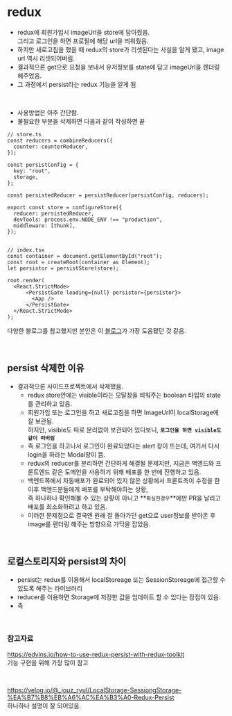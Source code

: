 # redux

- redux에 회원가입시 imageUrl을 store에 담아줬음.  
  그리고 로그인을 하면 프로필에 해당 url을 띄워줬음.
- 하지만 새로고침을 했을 때 redux의 store가 리셋된다는 사실을 알게 됐고, image url 역시 리셋되어버림.
- 결과적으론 get으로 요청을 보내서 유저정보를 state에 담고 imageUrl을 렌더링 해주었음.
- 그 과정에서 persist라는 redux 기능을 알게 됨

<br>

- 사용방법은 아주 간단함.
- 불필요한 부분을 삭제하면 다음과 같이 작성하면 끝

```TSX
// store.ts
const reducers = combineReducers({
  counter: counterReducer,
});

const persistConfig = {
  key: "root",
  storage,
};

const persistedReducer = persistReducer(persistConfig, reducers);

export const store = configureStore({
  reducer: persistedReducer,
  devTools: process.env.NODE_ENV !== "production",
  middleware: [thunk],
});


// index.tsx
const container = document.getElementById("root");
const root = createRoot(container as Element);
let persistor = persistStore(store);

root.render(
  <React.StrictMode>
      <PersistGate loading={null} persistor={persistor}>
        <App />
      </PersistGate>
  </React.StrictMode>
);
```

다양한 블로그를 참고했지만 본인은 이 [블로그](https://edvins.io/how-to-use-redux-persist-with-redux-toolkit)가 가장 도움됐던 것 같음.

<br>

## persist 삭제한 이유

- 결과적으론 사이드프로젝트에서 삭제했음.
  - redux store안에는 visible이라는 모달창을 띄워주는 boolean 타입의 state를 관리하고 있음.
  - 회원가입 또는 로그인을 하고 새로고침을 하면 ImageUrl이 localStorage에 잘 보관됨.  
    하지만, visible도 따로 분리없이 보관되어 있다보니, **`로그인을 하면 visible도 같이 떠버림`**
  - 즉 로그인을 하고나서 로그인이 완료되었다는 alert 창이 뜨는데, 여기서 다시 login을 하라는 Modal창이 뜸.
  - redux의 reducer를 분리하면 간단하게 해결될 문제지만, 지금은 백엔드와 프론트엔드 같은 도메인을 사용하기 위해 배포를 한 번에 진행하고 있음.
  - 백엔드쪽에서 자동배포가 완료되어 있지 않은 상황에서 프론트측이 수정을 한 이후 백엔드분들에게 배포를 부탁해야하는 상황,  
    즉 하나하나 확인해볼 수 있는 상황이 아니고 **`확실한경우`**에만 PR을 날리고 배포를 최소화하려고 하고 있음.
  - 이러한 문제점으로 결국엔 원래 잘 돌아가던 get으로 user정보를 받아온 후 image를 렌더링 해주는 방향으로 가닥을 잡았음.

<br>

## 로컬스토리지와 persist의 차이

- persist는 redux를 이용해서 localStoreage 또는 SessionStoreage에 접근할 수 있도록 해주는 라이브러리
- reducer를 이용하면 Storage에 저장한 값을 업데이트 할 수 있다는 장점이 있음.
- 즉

<br>

### 참고자료

https://edvins.io/how-to-use-redux-persist-with-redux-toolkit  
기능 구현을 위해 가장 많이 참고

<br>

https://velog.io/@_jouz_ryul/LocalStorage-SessiongStorage-%EA%B7%B8%EB%A6%AC%EA%B3%A0-Redux-Persist  
하나하나 설명이 잘 되어있음.
